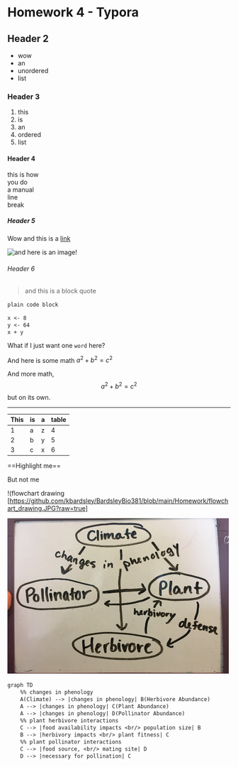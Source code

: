 # Homework 4 - Typora

## Header 2

* wow 
* an
* unordered
* list

### Header 3

1. this
2. is
3. an 
4. ordered
5. list

#### Header 4

this is how  
you do  
a manual  
line  
break  

##### Header 5

Wow and this is a [link](https://gotellilab.github.io/Bio381/Homeworks/Homework04_S2021.html)

![and here is an image!](https://www.rd.com/wp-content/uploads/2019/12/GettyImages-978939420.jpg)

###### Header 6

> and this is a block quote

```
plain code block
```

```{r}
x <- 8
y <- 64
x + y
```
What if I just want one `word` here?

And here is some math $a^2 + b^2 = c^2$

And more math,
$$
a^2 + b^2 = c^2
$$
but on its own.

___



| This | is   | a    | table |
| ---- | ---- | ---- | ----- |
| 1    | a    | z    | 4     |
| 2    | b    | y    | 5     |
| 3    | c    | x    | 6     |



==Highlight me== 

But not me


!(flowchart drawing [https://github.com/kbardsley/BardsleyBio381/blob/main/Homework/flowchart_drawing.JPG?raw=true]

<img src="flowchart_drawing.jpg" width = "500" height ="350" />



```mermaid
graph TD
	%% changes in phenology
	A(Climate) --> |changes in phenology| B(Herbivore Abundance)
	A --> |changes in phenology| C(Plant Abundance)
	A --> |changes in phenology| D(Pollinator Abundance)
	%% plant herbivore interactions
	C --> |food availability impacts <br/> population size| B
	B --> |herbivory impacts <br/> plant fitness| C
	%% plant pollinator interactions
	C --> |food source, <br/> mating site| D
	D --> |necessary for pollination| C
```

